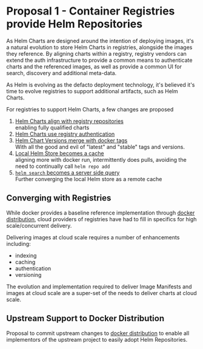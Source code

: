 # Proposal 1 - Container Registries provide Helm Repositories

As Helm Charts are designed around the intention of deploying images, it's a natural evolution to store Helm Charts in registries, alongside the images they reference. By aligning charts within a registry, registry vendors can extend the auth infrastructure to provide a common means to authenticate charts and the referenced images, as well as provide a common UI for search, discovery and additional meta-data. 

As Helm is evolving as the defacto deployment technology, it's believed it's time to evolve registries to support additional artifacts, such as Helm Charts.


For registries to support Helm Charts, a few changes are proposed
1. [Helm Charts align with registry repositories](./002-chart-registry-repo.md)  
  enabling fully qualified charts
1. [Helm Charts use registry authentication](./003-chart-authentication.md)  
1. [Helm Chart Versions merge with docker tags](./006-helm-version-tags.md)   
    With all the good and evil of "latest" and "stable" tags and versions.
1. [Local Helm Store becomes a cache](./007-helm-store-cache.md)  
  aligning more with docker run, intermittently does pulls, avoiding the need to continually call `helm repo add`
1. [`helm search` becomes a server side query](./008-helm-search-server-query.md)  
  Further converging the local Helm store as a remote cache


## Converging with Registries
While docker provides a baseline reference implementation through [docker distribution](https://github.com/docker/distribution), cloud providers of registries have had to fill in specifics for high scale/concurrent delivery. 

Delivering images at cloud scale requires a number of enhancements including:
- indexing
- caching
- authentication
- versioning

The evolution and implementation required to deliver Image Manifests and images at cloud scale are a super-set of the needs to deliver charts at cloud scale. 

## Upstream Support to Docker Distribution 

Proposal to commit upstream changes to [docker distribution](https://github.com/docker/distribution) to enable all implementors of the upstream project to easily adopt Helm Repositories. 
